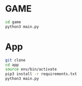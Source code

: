 # GAME

```sh
cd game
python3 main.py
```
# App

```sh
git clone
cd app
source env/bin/activate
pip3 install -r requirements.txt
python3 main.py
```